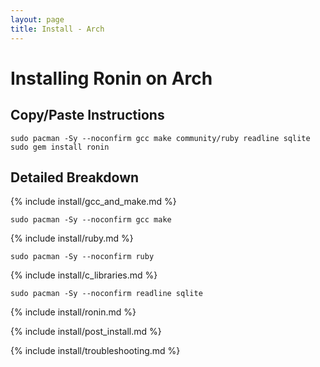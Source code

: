 ```yaml
---
layout: page
title: Install - Arch
---
```


# Installing Ronin on Arch

## Copy/Paste Instructions

```shell
sudo pacman -Sy --noconfirm gcc make community/ruby readline sqlite
sudo gem install ronin
```

## Detailed Breakdown

{% include install/gcc_and_make.md %}

```shell
sudo pacman -Sy --noconfirm gcc make
```

{% include install/ruby.md %}

```shell
sudo pacman -Sy --noconfirm ruby
```

{% include install/c_libraries.md %}

```shell
sudo pacman -Sy --noconfirm readline sqlite
```

{% include install/ronin.md %}

{% include install/post_install.md %}

{% include install/troubleshooting.md %}
